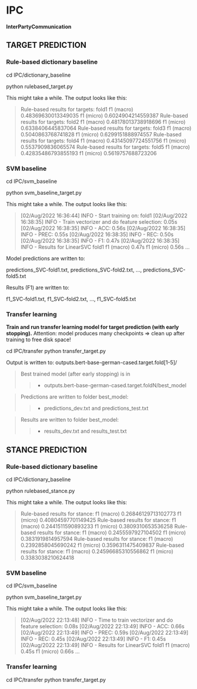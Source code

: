 # IPC
**InterPartyCommunication**



## TARGET PREDICTION 


### Rule-based dictionary baseline

cd IPC/dictionary_baseline

python rulebased_target.py 

This might take a while. The output looks like this:


> Rule-based results for targets:	 fold1 	f1 (macro) 0.48369630013349035 	f1 (micro) 0.6024904214559387
> Rule-based results for targets:	 fold2 	f1 (macro) 0.48178013738918696 	f1 (micro) 0.6338406445837064
> Rule-based results for targets:	 fold3 	f1 (macro) 0.5040863768741828 	f1 (micro) 0.6299151888974557
> Rule-based results for targets:	 fold4 	f1 (macro) 0.43145097724551756 	f1 (micro) 0.5537909836065574
> Rule-based results for targets:	 fold5 	f1 (macro) 0.42835486793855193 	f1 (micro) 0.5619757688723206


### SVM baseline 

cd IPC/svm_baseline

python svm_baseline_target.py 

This might take a while. The output looks like this:

>[02/Aug/2022 16:36:44] INFO - Start training on: fold1
>[02/Aug/2022 16:38:35] INFO - Train vectorizer and do feature selection: 0.05s
>[02/Aug/2022 16:38:35] INFO - ACC:  0.56s
>[02/Aug/2022 16:38:35] INFO - PREC: 0.55s
>[02/Aug/2022 16:38:35] INFO - REC:  0.50s
>[02/Aug/2022 16:38:35] INFO - F1:   0.47s
>[02/Aug/2022 16:38:35] INFO - Results for LinearSVC	fold1	f1 (macro) 0.47s	f1 (micro)  0.56s
>...


Model predictions are written to:

predictions_SVC-fold1.txt, predictions_SVC-fold2.txt, ..., predictions_SVC-fold5.txt

Results (F1) are written to:

f1_SVC-fold1.txt, f1_SVC-fold2.txt, ..., f1_SVC-fold5.txt



### Transfer learning

**Train and run transfer learning model for target prediction (with early stopping).**
   Attention: model produces many checkpoints => clean up after training to free disk space!

cd IPC/transfer
python transfer_target.py

Output is written to: outputs.bert-base-german-cased.target.fold[1-5]/

> Best trained model (after early stopping) is in 
>>	- outputs.bert-base-german-cased.target.foldN/best_model

> Predictions are written to folder best_model:
>>	- predictions_dev.txt and predictions_test.txt

> Results are written to folder best_model:
>>	- results_dev.txt and results_test.txt



## STANCE PREDICTION  

### Rule-based dictionary baseline

cd IPC/dictionary_baseline

python rulebased_stance.py

This might take a while. The output looks like this:

> Rule-based results for stance:	 	f1 (macro) 0.26846129713102773 	f1 (micro) 0.40804597701149425
> Rule-based results for stance:	 	f1 (macro) 0.2441511590893233 	f1 (micro) 0.3809310653536258
> Rule-based results for stance:	 	f1 (macro) 0.2455597927104502 	f1 (micro) 0.3831919814957594
> Rule-based results for stance:	 	f1 (macro) 0.2392858045690242 	f1 (micro) 0.3596311475409837
> Rule-based results for stance:	 	f1 (macro) 0.24596685310556862 	f1 (micro) 0.3383038210624418


### SVM baseline 

cd IPC/svm_baseline

python svm_baseline_target.py

This might take a while. The output looks like this:

> [02/Aug/2022 22:13:48] INFO - Time to train vectorizer and do feature selection: 0.08s
> [02/Aug/2022 22:13:49] INFO - ACC:  0.66s
> [02/Aug/2022 22:13:49] INFO - PREC: 0.59s
> [02/Aug/2022 22:13:49] INFO - REC:  0.45s
> [02/Aug/2022 22:13:49] INFO - F1:   0.45s
> [02/Aug/2022 22:13:49] INFO - Results for LinearSVC	fold1	f1 (macro) 0.45s	f1 (micro)  0.66s
> ...


### Transfer learning

cd IPC/transfer
python transfer_target.py



